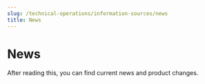 ```yaml
---
slug: /technical-operations/information-sources/news
title: News
---
```

# News 

After reading this, you can find current news and product changes.
